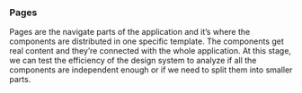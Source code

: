 ### Pages
Pages are the navigate parts of the application and it’s where the components are distributed in one specific template. The components get real content and they’re connected with the whole application. At this stage, we can test the efficiency of the design system to analyze if all the components are independent enough or if we need to split them into smaller parts.